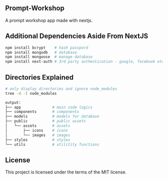 ## Prompt-Workshop
A prompt workshop app made with nextjs.

## Additional Dependencies Aside From NextJS
```bash
npm install bcrypt    # hash passpord
npm install mongodb   # database
npm install mongoose  # manage database
npm install next-auth # 3rd party authentication - google, facebook etc
```

## Directories Explained
```bash
# only display directories and ignore node_modules
tree -d -I node_modules

output:
├── app              # main code logics
├── components       # components
├── models           # models for database
├── public           # public assets
│   └── assets       # assets
│       ├── icons    # icons
│       └── images   # images
├── styles           # styles
└── utils            # utilitity functions
```

## License
This project is licensed under the terms of the MIT license.
